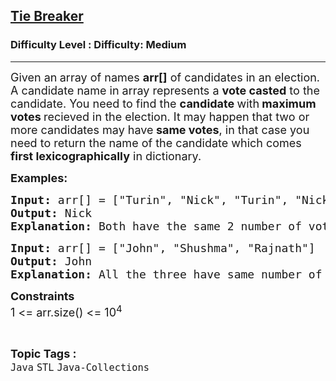 <h2><a href="https://www.geeksforgeeks.org/problems/tie-breaker/1?page=8&category=Java&sortBy=submissions">Tie Breaker</a></h2><h3>Difficulty Level : Difficulty: Medium</h3><hr><div class="problems_problem_content__Xm_eO"><p><span style="font-size: 18px;">Given an<strong> </strong>array of names <strong>arr[]</strong> of candidates in an election. A candidate name in array represents a <strong>vote casted</strong> to the candidate. You need to find the <strong>candidate </strong>with<strong> maximum votes </strong>recieved in the election. It may happen that two or more candidates may have<strong> same votes</strong>, in that case you need to return the name of the&nbsp;candidate which comes<strong> first lexicographically</strong> in dictionary.</span></p>
<p><strong><span style="font-size: 18px;">Examples:</span></strong></p>
<pre><span style="font-size: 18px;"><strong>Input: </strong>arr[] = ["Turin", "Nick", "Turin", "Nick"]</span>
<span style="font-size: 18px;"><strong>Output: </strong>Nick</span>
<span style="font-size: 18px;"><strong>Explanation: </strong>Both have the same 2 number of votes but Nick comes<strong> </strong>first lexicographically.</span></pre>
<pre><span style="font-size: 18px;"><strong>Input: </strong>arr[] = ["John", "Shushma", "Rajnath"]</span>
<span style="font-size: 18px;"><strong>Output: </strong>John </span>
<span style="font-size: 18px;"><strong>Explanation: </strong>All the three have same number of votes of 1.<strong> </strong>Lexicographically John comes first.</span></pre>
<p><span style="font-size: 18px;"><strong>Constraints</strong><br>1 &lt;= arr.size() &lt;= 10<sup>4</sup><br></span></p></div><br><p><span style=font-size:18px><strong>Topic Tags : </strong><br><code>Java</code>&nbsp;<code>STL</code>&nbsp;<code>Java-Collections</code>&nbsp;